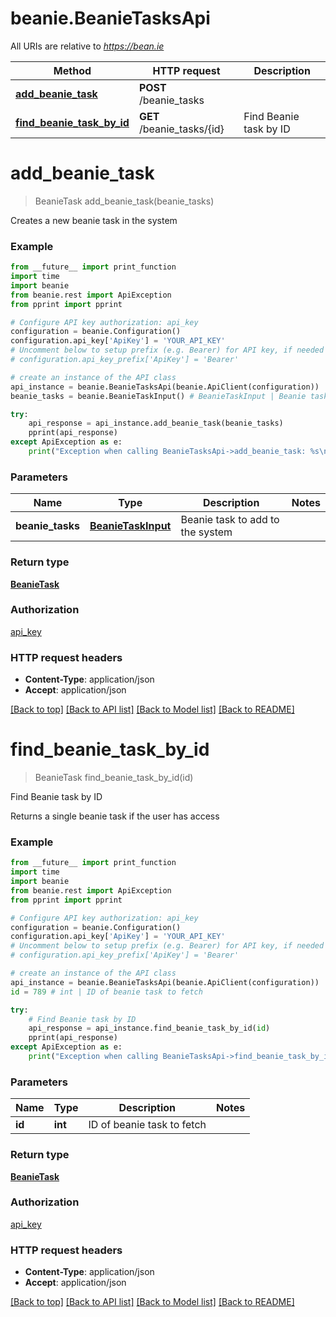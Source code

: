 # beanie.BeanieTasksApi

All URIs are relative to *https://bean.ie*

Method | HTTP request | Description
------------- | ------------- | -------------
[**add_beanie_task**](BeanieTasksApi.md#add_beanie_task) | **POST** /beanie_tasks | 
[**find_beanie_task_by_id**](BeanieTasksApi.md#find_beanie_task_by_id) | **GET** /beanie_tasks/{id} | Find Beanie task by ID


# **add_beanie_task**
> BeanieTask add_beanie_task(beanie_tasks)



Creates a new beanie task in the system

### Example
```python
from __future__ import print_function
import time
import beanie
from beanie.rest import ApiException
from pprint import pprint

# Configure API key authorization: api_key
configuration = beanie.Configuration()
configuration.api_key['ApiKey'] = 'YOUR_API_KEY'
# Uncomment below to setup prefix (e.g. Bearer) for API key, if needed
# configuration.api_key_prefix['ApiKey'] = 'Bearer'

# create an instance of the API class
api_instance = beanie.BeanieTasksApi(beanie.ApiClient(configuration))
beanie_tasks = beanie.BeanieTaskInput() # BeanieTaskInput | Beanie task to add to the system

try:
    api_response = api_instance.add_beanie_task(beanie_tasks)
    pprint(api_response)
except ApiException as e:
    print("Exception when calling BeanieTasksApi->add_beanie_task: %s\n" % e)
```

### Parameters

Name | Type | Description  | Notes
------------- | ------------- | ------------- | -------------
 **beanie_tasks** | [**BeanieTaskInput**](BeanieTaskInput.md)| Beanie task to add to the system | 

### Return type

[**BeanieTask**](BeanieTask.md)

### Authorization

[api_key](../README.md#api_key)

### HTTP request headers

 - **Content-Type**: application/json
 - **Accept**: application/json

[[Back to top]](#) [[Back to API list]](../README.md#documentation-for-api-endpoints) [[Back to Model list]](../README.md#documentation-for-models) [[Back to README]](../README.md)

# **find_beanie_task_by_id**
> BeanieTask find_beanie_task_by_id(id)

Find Beanie task by ID

Returns a single beanie task if the user has access

### Example
```python
from __future__ import print_function
import time
import beanie
from beanie.rest import ApiException
from pprint import pprint

# Configure API key authorization: api_key
configuration = beanie.Configuration()
configuration.api_key['ApiKey'] = 'YOUR_API_KEY'
# Uncomment below to setup prefix (e.g. Bearer) for API key, if needed
# configuration.api_key_prefix['ApiKey'] = 'Bearer'

# create an instance of the API class
api_instance = beanie.BeanieTasksApi(beanie.ApiClient(configuration))
id = 789 # int | ID of beanie task to fetch

try:
    # Find Beanie task by ID
    api_response = api_instance.find_beanie_task_by_id(id)
    pprint(api_response)
except ApiException as e:
    print("Exception when calling BeanieTasksApi->find_beanie_task_by_id: %s\n" % e)
```

### Parameters

Name | Type | Description  | Notes
------------- | ------------- | ------------- | -------------
 **id** | **int**| ID of beanie task to fetch | 

### Return type

[**BeanieTask**](BeanieTask.md)

### Authorization

[api_key](../README.md#api_key)

### HTTP request headers

 - **Content-Type**: application/json
 - **Accept**: application/json

[[Back to top]](#) [[Back to API list]](../README.md#documentation-for-api-endpoints) [[Back to Model list]](../README.md#documentation-for-models) [[Back to README]](../README.md)

